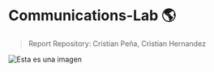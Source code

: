 # Communications-Lab :earth_americas:
> Report Repository: Cristian Peña, Cristian Hernandez 

![Esta es una imagen](https://upload.wikimedia.org/wikipedia/commons/thumb/a/a2/Gnuradio_logo.svg/1280px-Gnuradio_logo.svg.png)


